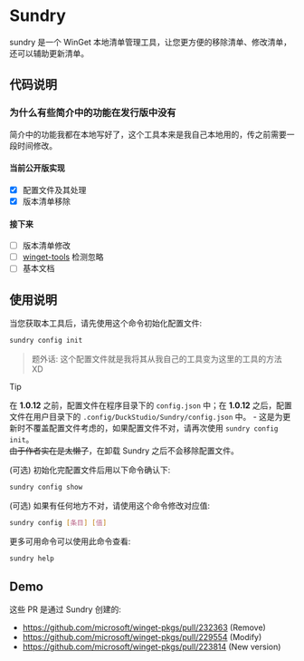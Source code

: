 # Sundry
sundry 是一个 WinGet 本地清单管理工具，让您更方便的移除清单、修改清单，还可以辅助更新清单。  

## 代码说明
### 为什么有些简介中的功能在发行版中没有
简介中的功能我都在本地写好了，这个工具本来是我自己本地用的，传之前需要一段时间修改。  
#### 当前公开版实现
- [x] 配置文件及其处理
- [x] 版本清单移除
#### 接下来
- [ ] 版本清单修改
- [ ] [winget-tools](https://github.com/DuckDuckStudio/winget-tools) 检测忽略
- [ ] 基本文档

## 使用说明
当您获取本工具后，请先使用这个命令初始化配置文件:  
```bash
sundry config init
```

> 题外话: 这个配置文件就是我将其从我自己的工具变为这里的工具的方法 XD  

> [!TIP]  
> 在 **1.0.12** 之前，配置文件在程序目录下的 `config.json` 中；在 **1.0.12** 之后，配置文件在用户目录下的 `.config/DuckStudio/Sundry/config.json` 中。 - 这是为更新时不覆盖配置文件考虑的，如果配置文件不对，请再次使用 `sundry config init`。  
> ~~由于作者实在是太懒了~~，在卸载 Sundry 之后不会移除配置文件。    

(可选) 初始化完配置文件后用以下命令确认下:  
```bash
sundry config show
```

(可选) 如果有任何地方不对，请使用这个命令修改对应值:  
```bash
sundry config [条目] [值]
```

更多可用命令可以使用此命令查看:  
```bash
sundry help
```

## Demo
这些 PR 是通过 Sundry 创建的:  
- https://github.com/microsoft/winget-pkgs/pull/232363 (Remove)
- https://github.com/microsoft/winget-pkgs/pull/229554 (Modify)
- https://github.com/microsoft/winget-pkgs/pull/223814 (New version)
